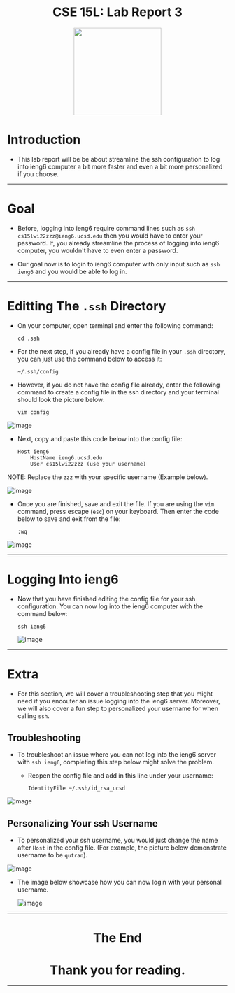 <p align="center">
    <h1 align="center">CSE 15L: Lab Report 3</h1>
</p>

<p align="center">
  <img width="200" height="200" src= "lol.JPG">
</p>

# Introduction

* This lab report will be be about streamline the ssh configuration to log into 
ieng6 computer a bit more faster and even a bit more personalized if you choose.

---

# Goal

* Before, logging into ieng6 require command lines such as 
`ssh cs15lwi22zzz@ieng6.ucsd.edu` then you would have to enter your password. 
If, you already streamline the process of logging into ieng6 computer, you 
wouldn't have to even enter a password.

* Our goal now is to login to ieng6 computer with only input such as `ssh ieng6` 
and you would be able to log in.

---

# Editting The `.ssh` Directory

* On your computer, open terminal and enter the following command:

    `cd .ssh`

* For the next step, if you already have a config file in your `.ssh` directory, you can just use the command below to access it: 

    `~/.ssh/config`

* However, if you do not have the config file already, enter the following command to create a config file in the ssh directory and your terminal should look the picture below:

    `vim config`

![image](vimconfig.png)

* Next, copy and paste this code below into the config file: 

    ```
    Host ieng6
        HostName ieng6.ucsd.edu
        User cs15lwi22zzz (use your username)
    ```

NOTE: Replace the `zzz` with your specific username (Example below). 

![image](code.png)

* Once you are finished, save and exit the file. If you are using the `vim` command, press escape (`esc`) on your keyboard. Then enter the code below to save and exit from the file:

    `:wq`

![image](code_save.png)


---

# Logging Into ieng6
* Now that you have finished editing the config file for your ssh configuration. You can now log into the ieng6 computer with the command below:

    `ssh ieng6`

    ![image](ssh_login.png)

---
# Extra
* For this section, we will cover a troubleshooting step that you might need if you encouter an issue logging into the ieng6 server. Moreover, we will also cover a fun step to personalized your username for when calling `ssh`.

## Troubleshooting
* To troubleshoot an issue where you can not log into the ieng6 server with `ssh ieng6`, completing this step below might solve the problem.

    * Reopen the config file and add in this line under your username:
    
        `IdentityFile ~/.ssh/id_rsa_ucsd`

![image](troubleshoot.png)

## Personalizing Your ssh Username
* To personalized your ssh username, you would just change the name after `Host` in the config file. (For example, the picture below demonstrate username to be `qutran`).

![image](name.png)

* The image below showcase how you can now login with your personal username.

    ![image](proof.png)
    
---
<p align="center">
    <h1 align="center">The End</h1>
</p>
<p align="center">
    <h1 align="center">Thank you for reading.</h1>
</p>

---